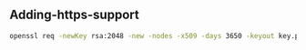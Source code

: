 ## Adding-https-support

```bash
openssl req -newKey rsa:2048 -new -nodes -x509 -days 3650 -keyout key.pem -out cert.pem
```
